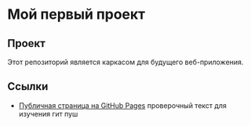 # Мой первый проект

## Проект
Этот репозиторий является каркасом для будущего веб-приложения.

## Ссылки
- [Публичная страница на GitHub Pages](https://github.com/GreenVolcan0/popamuravya.git)
проверочный текст для изучения гит пуш